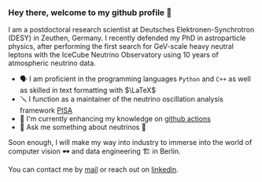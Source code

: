 ### Hey there, welcome to my github profile 🌠

I am a postdoctoral research scientist at Deutsches Elektronen-Synchrotron (DESY) in Zeuthen, Germany. I recently defended my PhD in astroparticle physics, after performing the first search for GeV-scale heavy neutral leptons with the IceCube Neutrino Observatory using 10 years of atmospheric neutrino data.

* 🗣️ I am proficient in the programming languages $\texttt{Python}$ and $\texttt{C++}$ as well as skilled in text formatting with $\LaTeX$
* 🪛 I function as a maintainer of the neutrino oscillation analysis framework [PISA](https://github.com/icecube/pisa)
* 🌱 I'm currently enhancing my knowledge on [github actions](https://docs.github.com/en/actions)
* 💬 Ask me something about neutrinos 👻

Soon enough, I will make my way into industry to immerse into the world of computer vision 🕶️ and data engineering 🏗️ in Berlin.

You can contact me by [mail](mailto:leander.fischer@outlook.com) or reach out on [linkedin](https://www.linkedin.com/in/leander-fischer-9385ab70/).
